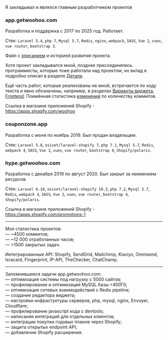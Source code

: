 
Я закладывал и являлся главным разработчиком проектов

### app.getwoohoo.com

Разработка и поддержка с 2017 по 2025 год. Работает.

Стек: `Laravel 5.4`, `php 7`, `Mysql 5.7`, `Redis`, `nginx`, `webpack`, `SASS`, `Vue 2`, `vuex`, `vue router`, `bootstrap 3`.  

Файл с [описанием][app.getwoohoo.com] и историей развития проекта.

Хотя проект закладывался мной, позднее присоединялись программисты, которые тоже работали
над проектом, их вклад я подробно описал в разделе [Детали][Детали].

Ещё часть работ, которые реализованы не мной, встречается по ходу текста и явно обозначены,
например, в разделах [Варианты виджета][Варианты виджета], [Frontend][Frontend].
Поимённая статистика [изменений][Список разработчиков] по количеству коммитов.

Ссылка в магазине приложений Shopify - https://apps.shopify.com/woohoo

### couponzone.app
Разработка с июня по ноябрь 2019. Был продан владельцем.  

Стек: `Laravel 5.8`, `osiset/laravel-shopify 7`, `php 7.1`, `Mysql 5.7`, `Redis`, `webpack 4`, `SASS`, `Vue 2`, `vuex`, `vue router`, `bootstrap 4`, `Shopify/polaris`.

### hype.getwoohoo.com
Разработка с декабря 2019 по август 2020. Был закрыт за неимением ресурсов.

Стек: `Laravel 6.18`, `osiset/laravel-shopify 10.3`, `php 7.2`, `Mysql 5.7`, `Redis`, `webpack 4`, `SASS`, `Vue 2`, `vuex`, `vue router`, `bootstrap 4`, `Shopify/polaris`.

Ссылка в магазине приложений Shopify - https://apps.shopify.com/promotions-1

<hr />

Моя статистика проектов:<br />
&mdash; ~4500 коммитов;<br />
&mdash; ~12 000 отработанных часов;<br />
&mdash; >1500 закрытых задач.<br />

Интегрированные API:
Shopify, SendGrid, Mailchimp, Klaviyo, Omnisend, Isracard, Fingerprint, IP-API, TheChecker, ChatChamp.

<hr />

Запомнившиеся задачи app.getwoohoo.com:  
    &mdash; оптимизация системы под нагрузку с 5000 сайтов; <br />
    &mdash; профилирование и оптимизация MySQL базы >400Гб; <br />
    &mdash; оптимизация сетевых взаимодействий с Redis pipeline; <br />
    &mdash; создание редактора виджета; <br />
    &mdash; настройки инфрастуктуры серверов, php, mysql, nginx, Envoyer, Cloudflare; <br />
    &mdash; профилирование javascript кода с devtools; <br />
    &mdash; написания интеграций для отдельных клиентов; <br />
    &mdash; интеграции покупки годовых планов через Shopify; <br />
    &mdash; защита открытых endpoint API; <br />
    &mdash; добавление Shopify расширения. <br />


[app.getwoohoo.com]: https://github.com/nonick891/nonick891/tree/main/app.getwoohoo.com
[Детали]: https://github.com/nonick891/nonick891/tree/main/app.getwoohoo.com#детали
[Варианты виджета]: https://github.com/nonick891/nonick891/tree/main/app.getwoohoo.com#варианты-виджета
[Frontend]: https://github.com/nonick891/nonick891/tree/main/app.getwoohoo.com#frontend
[Список разработчиков]: https://github.com/nonick891/nonick891/tree/main/app.getwoohoo.com#список-разработчиков